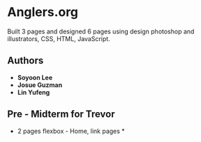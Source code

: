 
# Anglers.org

Built 3 pages and designed 6 pages using design photoshop and illustrators, CSS, HTML, JavaScript.



## Authors

* **Soyoon Lee**   
* **Josue Guzman**  
* **Lin Yufeng**  



## Pre - Midterm for Trevor
* 2 pages flexbox - Home, link pages *
